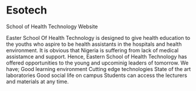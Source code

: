 # Esotech
School of Health Technology Website

Easter School Of Health Technology is designed to give health education to the youths who aspire to be health assistants in the hospitals and health environment. It is obvious that Nigeria is suffering from lack of medical assistamce and support. Hence, Eastern School of Health Technology has offered opportunities to the young and upcominig leaders of tomorrow. We have; Good learning environment Cutting edge technologies State of the art laboratories Good social life on campus Students can access the lecturers and materials at any time.
